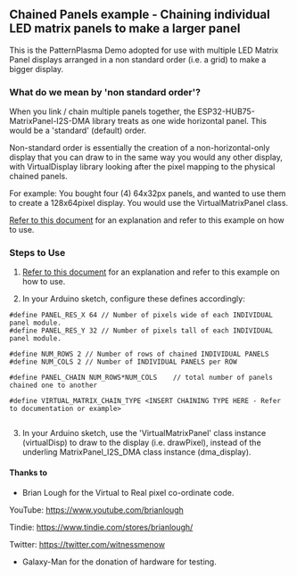 ## Chained Panels example - Chaining individual LED matrix panels to make a larger panel ##

This is the PatternPlasma Demo adopted for use with multiple LED Matrix Panel displays arranged in a non standard order (i.e. a grid) to make a bigger display.

### What do we mean by 'non standard order'? ###

When you link / chain multiple panels together, the ESP32-HUB75-MatrixPanel-I2S-DMA library treats as one wide horizontal panel. This would be a 'standard' (default) order.

Non-standard order is essentially the creation of a non-horizontal-only display that you can draw to in the same way you would any other display, with VirtualDisplay library looking after the pixel mapping to the physical chained panels.

For example: You bought four (4) 64x32px panels, and wanted to use them to create a 128x64pixel display. You would use the VirtualMatrixPanel class.

[Refer to this document](https://github.com/mrfaptastic/ESP32-HUB75-MatrixPanel-DMA/blob/master/doc/VirtualMatrixPanel.pdf) for an explanation and refer to this example on how to use.


### Steps to Use ###

1. [Refer to this document](https://github.com/mrfaptastic/ESP32-HUB75-MatrixPanel-DMA/blob/master/doc/VirtualMatrixPanel.pdf) for an explanation and refer to this example on how to use.

2. In your Arduino sketch, configure these defines accordingly:
```
#define PANEL_RES_X 64 // Number of pixels wide of each INDIVIDUAL panel module. 
#define PANEL_RES_Y 32 // Number of pixels tall of each INDIVIDUAL panel module.

#define NUM_ROWS 2 // Number of rows of chained INDIVIDUAL PANELS
#define NUM_COLS 2 // Number of INDIVIDUAL PANELS per ROW

#define PANEL_CHAIN NUM_ROWS*NUM_COLS    // total number of panels chained one to another

#define VIRTUAL_MATRIX_CHAIN_TYPE <INSERT CHAINING TYPE HERE - Refer to documentation or example>
	
```

3. In your Arduino sketch, use the 'VirtualMatrixPanel' class instance (virtualDisp) to draw to the display (i.e. drawPixel), instead of the underling MatrixPanel_I2S_DMA class instance (dma_display).


#### Thanks to ####
* Brian Lough for the Virtual to Real pixel co-ordinate code.

YouTube: https://www.youtube.com/brianlough

Tindie: https://www.tindie.com/stores/brianlough/

Twitter: https://twitter.com/witnessmenow

* Galaxy-Man for the donation of hardware for testing.
